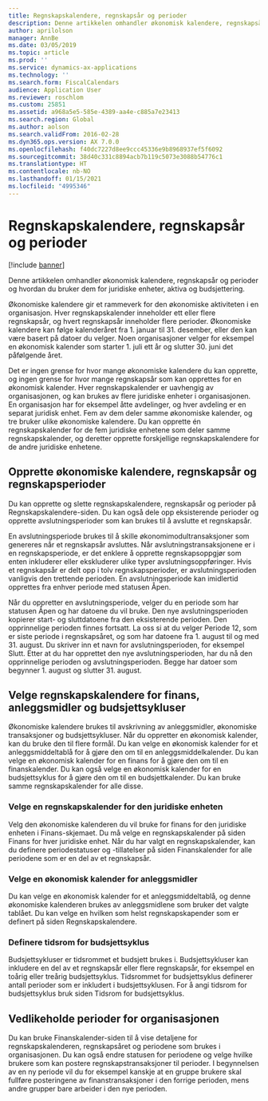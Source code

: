 ```yaml
---
title: Regnskapskalendere, regnskapsår og perioder
description: Denne artikkelen omhandler økonomisk kalendere, regnskapsår og perioder og hvordan du bruker dem for juridiske enheter, aktiva og budsjettering.
author: aprilolson
manager: AnnBe
ms.date: 03/05/2019
ms.topic: article
ms.prod: ''
ms.service: dynamics-ax-applications
ms.technology: ''
ms.search.form: FiscalCalendars
audience: Application User
ms.reviewer: roschlom
ms.custom: 25851
ms.assetid: a968a5e5-585e-4389-aa4e-c885a7e23413
ms.search.region: Global
ms.author: aolson
ms.search.validFrom: 2016-02-28
ms.dyn365.ops.version: AX 7.0.0
ms.openlocfilehash: f40dc7227d8ee9ccc45336e9b8968937ef5f6092
ms.sourcegitcommit: 38d40c331c8894acb7b119c5073e3088b54776c1
ms.translationtype: HT
ms.contentlocale: nb-NO
ms.lasthandoff: 01/15/2021
ms.locfileid: "4995346"
---
```

# <a name="fiscal-calendars-fiscal-years-and-periods"></a>Regnskapskalendere, regnskapsår og perioder

[!include [banner](../includes/banner.md)]

Denne artikkelen omhandler økonomisk kalendere, regnskapsår og perioder og hvordan du bruker dem for juridiske enheter, aktiva og budsjettering.

Økonomiske kalendere gir et rammeverk for den økonomiske aktiviteten i en organisasjon. Hver regnskapskalender inneholder ett eller flere regnskapsår, og hvert regnskapsår inneholder flere perioder. Økonomiske kalendere kan følge kalenderåret fra 1. januar til 31. desember, eller den kan være basert på datoer du velger. Noen organisasjoner velger for eksempel en økonomisk kalender som starter 1. juli ett år og slutter 30. juni det påfølgende året. 

Det er ingen grense for hvor mange økonomiske kalendere du kan opprette, og ingen grense for hvor mange regnskapsår som kan opprettes for en økonomisk kalender. Hver regnskapskalender er uavhengig av organisasjonen, og kan brukes av flere juridiske enheter i organisasjonen. En organisasjon har for eksempel åtte avdelinger, og hver avdeling er en separat juridisk enhet. Fem av dem deler samme økonomiske kalender, og tre bruker ulike økonomiske kalendere. Du kan opprette én regnskapskalender for de fem juridiske enhetene som deler samme regnskapskalender, og deretter opprette forskjellige regnskapskalendere for de andre juridiske enhetene.

## <a name="create-fiscal-calendars-fiscal-years-and-periods"></a>Opprette økonomiske kalendere, regnskapsår og regnskapsperioder
Du kan opprette og slette regnskapskalendere, regnskapsår og perioder på Regnskapskalendere-siden. Du kan også dele opp eksisterende perioder og opprette avslutningsperioder som kan brukes til å avslutte et regnskapsår. 

En avslutningsperiode brukes til å skille økonomimodultransaksjoner som genereres når et regnskapsår avsluttes. Når avslutningstransaksjonene er i en regnskapsperiode, er det enklere å opprette regnskapsoppgjør som enten inkluderer eller ekskluderer ulike typer avslutningsoppføringer. Hvis et regnskapsår er delt opp i tolv regnskapsperioder, er avslutningsperioden vanligvis den trettende perioden. En avslutningsperiode kan imidlertid opprettes fra enhver periode med statusen Åpen. 

Når du oppretter en avslutningsperiode, velger du en periode som har statusen Åpen og har datoene du vil bruke. Den nye avslutningsperioden kopierer start- og sluttdatoene fra den eksisterende perioden. Den opprinnelige perioden finnes fortsatt. La oss si at du velger Periode 12, som er siste periode i regnskapsåret, og som har datoene fra 1. august til og med 31. august. Du skriver inn et navn for avslutningsperioden, for eksempel Slutt. Etter at du har opprettet den nye avslutningsperioden, har du nå den opprinnelige perioden og avslutningsperioden. Begge har datoer som begynner 1. august og slutter 31. august.

## <a name="select-fiscal-calendars-for-ledgers-fixed-assets-and-budget-cycles"></a>Velge regnskapskalendere for finans, anleggsmidler og budsjettsykluser
Økonomiske kalendere brukes til avskrivning av anleggsmidler, økonomiske transaksjoner og budsjettsykluser. Når du oppretter en økonomisk kalender, kan du bruke den til flere formål. Du kan velge en økonomisk kalender for et anleggsmiddeltablå for å gjøre den om til en anleggsmiddelkalender. Du kan velge en økonomisk kalender for en finans for å gjøre den om til en finanskalender. Du kan også velge en økonomisk kalender for en budsjettsyklus for å gjøre den om til en budsjettkalender. Du kan bruke samme regnskapskalender for alle disse.

### <a name="select-a-fiscal-calendar-for-your-legal-entity"></a>Velge en regnskapskalender for den juridiske enheten

Velg den økonomiske kalenderen du vil bruke for finans for den juridiske enheten i Finans-skjemaet. Du må velge en regnskapskalender på siden Finans for hver juridiske enhet. Når du har valgt en regnskapskalender, kan du definere periodestatuser og -tillatelser på siden Finanskalender for alle periodene som er en del av et regnskapsår.

### <a name="select-a-fiscal-calendar-for-fixed-assets"></a>Velge en økonomisk kalender for anleggsmidler

Du kan velge en økonomisk kalender for et anleggsmiddeltablå, og denne økonomiske kalenderen brukes av anleggsmidlene som bruker det valgte tablået. Du kan velge en hvilken som helst regnskapskapender som er definert på siden Regnskapskalendere.

### <a name="define-budget-cycle-time-spans"></a>Definere tidsrom for budsjettsyklus

Budsjettsykluser er tidsrommet et budsjett brukes i. Budsjettsykluser kan inkludere en del av et regnskapsår eller flere regnskapsår, for eksempel en toårig eller treårig budsjettsyklus. Tidsrommet for budsjettsyklus definerer antall perioder som er inkludert i budsjettsyklusen. For å angi tidsrom for budsjettsyklus bruk siden Tidsrom for budsjettsyklus.

## <a name="maintain-periods-for-your-organization"></a>Vedlikeholde perioder for organisasjonen
Du kan bruke Finanskalender-siden til å vise detaljene for regnskapskalenderen, regnskapsåret og periodene som brukes i organisasjonen. Du kan også endre statusen for periodene og velge hvilke brukere som kan postere regnskapstransaksjoner til perioder. I begynnelsen av en ny periode vil du for eksempel kanskje at en gruppe brukere skal fullføre posteringene av finanstransaksjoner i den forrige perioden, mens andre grupper bare arbeider i den nye perioden.





